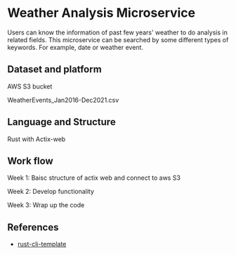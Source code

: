 # Weather Analysis Microservice

Users can know the information of past few years' weather to do analysis in related fields. This microservice can be searched by some different types of keywords. For example, date or weather event. 

## Dataset and platform

AWS S3 bucket

WeatherEvents_Jan2016-Dec2021.csv

## Language and Structure

Rust with Actix-web

## Work flow

Week 1: Baisc structure of actix web and connect to aws S3

Week 2: Develop functionality

Week 3: Wrap up the code

## References

* [rust-cli-template](https://github.com/kbknapp/rust-cli-template)
